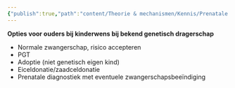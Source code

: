 ```yaml
---
{"publish":true,"path":"content/Theorie & mechanismen/Kennis/Prenatale screening.md","permalink":"/content/theorie-and-mechanismen/kennis/prenatale-screening/"}
---
```



**Opties voor ouders bij kinderwens bij bekend genetisch dragerschap**
- Normale zwangerschap, risico accepteren
- PGT
- Adoptie (niet genetisch eigen kind)
- Eiceldonatie/zaadceldonatie
- Prenatale diagnostiek met eventuele zwangerschapsbeeïndiging 

